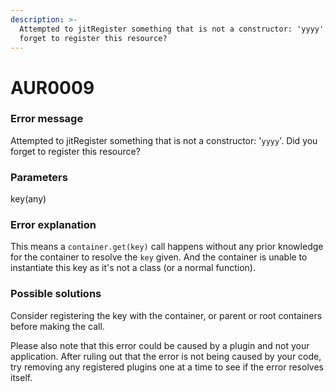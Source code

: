 ```yaml
---
description: >-
  Attempted to jitRegister something that is not a constructor: 'yyyy'. Did you
  forget to register this resource?
---
```


# AUR0009

### **Error message**

Attempted to jitRegister something that is not a constructor: '`yyyy`'. Did you forget to register this resource?

### **Parameters**

key(any)

### Error explanation

This means a `container.get(key)` call happens without any prior knowledge for the container to resolve the `key` given. And the container is unable to instantiate this key as it's not a class (or a normal function).

### Possible solutions

Consider registering the key with the container, or parent or root containers before making the call.

Please also note that this error could be caused by a plugin and not your application. After ruling out that the error is not being caused by your code, try removing any registered plugins one at a time to see if the error resolves itself.
